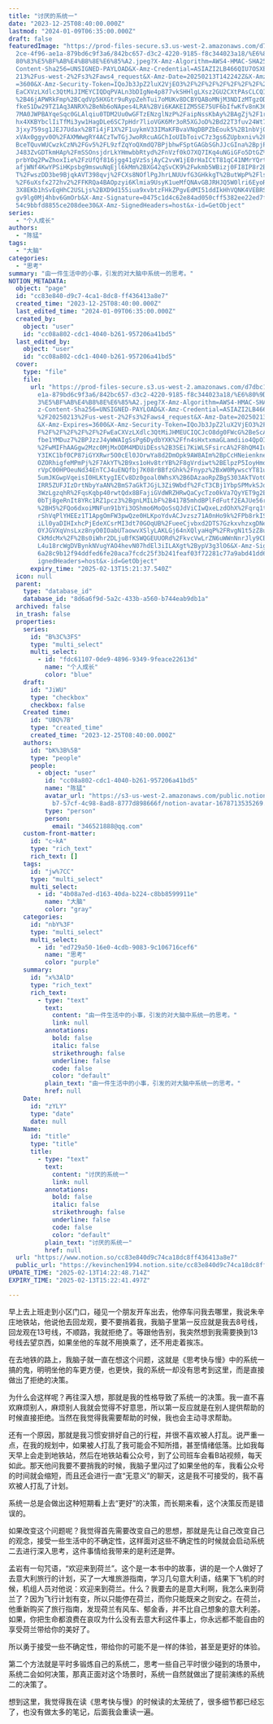 ```yaml
---
title: "讨厌的系统一"
date: "2023-12-25T08:40:00.000Z"
lastmod: "2024-01-09T06:35:00.000Z"
draft: false
featuredImage: "https://prod-files-secure.s3.us-west-2.amazonaws.com/d7dbc101-8\
  2ce-4f96-ae1a-879bd6c9f3a6/842bc657-d3c2-4220-9185-f8c344023a18/%E6%80%9D%E8%\
  80%83%E5%BF%AB%E4%B8%8E%E6%85%A2.jpeg?X-Amz-Algorithm=AWS4-HMAC-SHA256&X-Amz-\
  Content-Sha256=UNSIGNED-PAYLOAD&X-Amz-Credential=ASIAZI2LB466QIU7OSXE%2F20250\
  213%2Fus-west-2%2Fs3%2Faws4_request&X-Amz-Date=20250213T142242Z&X-Amz-Expires\
  =3600&X-Amz-Security-Token=IQoJb3JpZ2luX2VjEO3%2F%2F%2F%2F%2F%2F%2F%2F%2F%2Fw\
  EaCXVzLXdlc3QtMiJIMEYCIQDqPVALn3bDIgNe4p877vkSHHlgLXsz2GU2CXtPAsCLCQIhAPfh%2F\
  %2B46jAPWRkFmp%2BCqdVp5HXGtr9uRypZehTui7oMUKv8DCBYQABoMNjM3NDIzMTgzODA1Igx7pY\
  fkeS1Dw29TZ1Aq3ANRX%2BeNb6oNApes4LRA%2BVi6KAKEIZM5SE75UF6bIfwKfv8nK36azNCh%2F\
  7MA0JWPBAYqeSqc0GLAlqiu0TDM2Uu0wGFTzENzglNzP%2FaipNssKbAy%2BAgZj%2F1rieJPo0ib\
  hx4XKBYbclIiTfMi3yw1HagDLe6SC7pHdr7lioVGK6Mr3oR5XGJoD%2Bd22T3fuv24Wt747Q6PQeH\
  3jxy759sg1JEJ7Udax%2BTi4jF1X%2F1uykmV33IMaKFBvaVNqDBPZbEouk5%2B1nbVjQXIphswTS\
  xVAx0ggyv0O%2FAXMWwgRY4ACzTwTGjJwoRRcuAGChIoUIbToivC7z3gs6ZUpbxniv%2FubBBZk%2\
  BceTQuvWUCwzkCzN%2FGv5%2FL9zfZqYoQXmdQ7BPjbhwFSptGAGbSGhJJcGIna%2BpjPcrLl4OvX\
  J483ZvGDTkmHAp%2FmSSOnsjdrLkYHmwbbRtyd%2FnVzf0kO7XQ7IKq4uNGiGFo5DtGZ%2BI0sRc5\
  prbYOq2PwZhoxIie%2FzUfQf816jgg41gVzSsjAyC2vvW1jE0rHaICtT81qC41NMrYQrt5crcR7ah\
  afjWNf4KwYPSiHKpsbg9mswuNqEjl6kMm%2BXG42qSvCK9%2Fwkmb5WBizj0FI8IP8r2BG06Pc%2F\
  T%2FwszDD3be9BjqkAVT398qvj%2FCXs8NOflPgJhrLNUUvfG3GHkkgT%2ButWpP%2Fls7k8bFgGG\
  %2F6uXsfx272hv2%2FFKRQa4BAOpzyi6Klmia9UsyK1ueMfQNAvGBJRHJQ5W0lri6EyoR2uH0rHIJ\
  3X8EKb1hSvEqHhC2USLjs%2BXD9d155iua9xvbtzFHkZPgvEdMI51ddIkHhVQNK4VEBRSGsVuBL6H\
  gv9lg0Mj4hbv6GmOrb&X-Amz-Signature=0475c1d4c62e84ad050cff5382ee22ed7f080e9e04\
  54c9bbfd8855ce208dee30&X-Amz-SignedHeaders=host&x-id=GetObject"
series:
  - "个人成长"
authors:
  - "陈猛"
tags:
  - "大脑"
categories:
  - "思考"
summary: "由一件生活中的小事，引发的对大脑中系统一的思考。"
NOTION_METADATA:
  object: "page"
  id: "cc83e840-d9c7-4ca1-8dc8-ff436413a8e7"
  created_time: "2023-12-25T08:40:00.000Z"
  last_edited_time: "2024-01-09T06:35:00.000Z"
  created_by:
    object: "user"
    id: "cc08a802-cdc1-4040-b261-957206a41bd5"
  last_edited_by:
    object: "user"
    id: "cc08a802-cdc1-4040-b261-957206a41bd5"
  cover:
    type: "file"
    file:
      url: "https://prod-files-secure.s3.us-west-2.amazonaws.com/d7dbc101-82ce-4f96-a\
        e1a-879bd6c9f3a6/842bc657-d3c2-4220-9185-f8c344023a18/%E6%80%9D%E8%80%8\
        3%E5%BF%AB%E4%B8%8E%E6%85%A2.jpeg?X-Amz-Algorithm=AWS4-HMAC-SHA256&X-Am\
        z-Content-Sha256=UNSIGNED-PAYLOAD&X-Amz-Credential=ASIAZI2LB4664LZV3PAX\
        %2F20250213%2Fus-west-2%2Fs3%2Faws4_request&X-Amz-Date=20250213T142137Z\
        &X-Amz-Expires=3600&X-Amz-Security-Token=IQoJb3JpZ2luX2VjEO3%2F%2F%2F%2\
        F%2F%2F%2F%2F%2F%2FwEaCXVzLXdlc3QtMiJHMEUCIQCJcO8dg0FWcG%2BeScA4%2B2AUL\
        fbe1YMDuz7%2BPJzzJ4yWWAIgSsPg6DydbYXK%2Ffn4sHxtxmaGLamdiio4QpOIu9yt90cq\
        %2FwMIFhAAGgw2Mzc0MjMxODM4MDUiDEss%2B3SEi7KiWLSFsircA%2F8hQM4IuSM4JZUG6\
        Y3IKC1bf0CP87iGYXRwr5O0cEl0JOrwYa8d2DmOpk9AW8AIm%2BpCcHNeienkneqoB9%2Fi\
        OZORhigfeMPmPj%2F7AkYT%2B9xs1oHv8trYB%2F8gVrdiwt%2BElpzP5IoyHmdEKiR0HCU\
        rVpC00HPOeuNd34EnTCJ4uENQfbj7K08rBBfzGhk%2Fnypz%2BxW0MywscYT81u3S0wL7ui\
        5umJKGwpVqeisI0HLKtygIECv8Dz0goal0WhsX%2B6DAzaoRpZBgS303AkTVotGprj%2BBH\
        IRR5ZUFJIzDrtNbyYaAN%2BmS7aGkTJGjL3Zi9Wbdf%2FcT3CBj1YbpSPMvkSJdVQzYm6OD\
        3WzLgzqhR%2FqsKqbp40rwtQdx8BFajiGVdWRZHRwQaCycTzo0kVa7QyYET9g2EE%2F814y\
        0bTj8geRnIt8YRc1RZ1pcz3%2BgnLMILbF%2B417B5mhdBPlFdFutf2EAJUe56rQfYLW5z8\
        %2BH5%2FQo6dxoiMNFun91bYi3OShmo6MoQoSsQJdViCIwQxeLzdOhX%2Fqrq1tq7PqaliT\
        rShVqPlYHEEz1T1ApgOmFW3pwQze0HLKpoYdvACJvzsz71A0nHo9k%2FPb8rkISpUnb4%2B\
        iLl0yaDIHIxhcPjEdeXCsrMI3dt70GOqUB%2FueeCjvbxd2DTS7GzkxvhzxgDNeVOmpMOHM\
        OYJGVXqVnsLxz8nyO0IOabUTaowvXSlyLAKLGj64nXQlyaHqP%2FRvgN1t5zZ8uFe8QE5fn\
        CkMdcMx%2F%2Bs0iWhr2DLjuBfKSWQGEUUORd%2FkvcVwLrZN6uWWnNnrJly9CBdZm7bhsf\
        L4u18rcWgDVBynkNVugYAO4hevN07hdEl3iILAXgt%2BypV3g3lO6&X-Amz-Signature=2\
        6a28c9b12f94ddfed6fe20aca7fcdc25f3b241feaf03f72281c77a9abd41dd6&X-Amz-S\
        ignedHeaders=host&x-id=GetObject"
      expiry_time: "2025-02-13T15:21:37.540Z"
  icon: null
  parent:
    type: "database_id"
    database_id: "8d6a6f9d-5a2c-433b-a560-b744eab9db1a"
  archived: false
  in_trash: false
  properties:
    series:
      id: "B%3C%3FS"
      type: "multi_select"
      multi_select:
        - id: "fdc61107-0de9-4896-9349-9feace22613d"
          name: "个人成长"
          color: "blue"
    draft:
      id: "JiWU"
      type: "checkbox"
      checkbox: false
    Created time:
      id: "UBQ%7B"
      type: "created_time"
      created_time: "2023-12-25T08:40:00.000Z"
    authors:
      id: "bK%3B%5B"
      type: "people"
      people:
        - object: "user"
          id: "cc08a802-cdc1-4040-b261-957206a41bd5"
          name: "陈猛"
          avatar_url: "https://s3-us-west-2.amazonaws.com/public.notion-static.com/775523\
            b7-57cf-4c98-8ad8-8777d898666f/notion-avatar-1678713535269.png"
          type: "person"
          person:
            email: "346521888@qq.com"
    custom-front-matter:
      id: "c~kA"
      type: "rich_text"
      rich_text: []
    tags:
      id: "jw%7CC"
      type: "multi_select"
      multi_select:
        - id: "4b08a7ed-d163-40da-b224-c8bb8599911e"
          name: "大脑"
          color: "gray"
    categories:
      id: "nbY%3F"
      type: "multi_select"
      multi_select:
        - id: "ed729a50-16e0-4cdb-9083-9c106716cef6"
          name: "思考"
          color: "purple"
    summary:
      id: "x%3AlD"
      type: "rich_text"
      rich_text:
        - type: "text"
          text:
            content: "由一件生活中的小事，引发的对大脑中系统一的思考。"
            link: null
          annotations:
            bold: false
            italic: false
            strikethrough: false
            underline: false
            code: false
            color: "default"
          plain_text: "由一件生活中的小事，引发的对大脑中系统一的思考。"
          href: null
    Date:
      id: "zYLY"
      type: "date"
      date: null
    Name:
      id: "title"
      type: "title"
      title:
        - type: "text"
          text:
            content: "讨厌的系统一"
            link: null
          annotations:
            bold: false
            italic: false
            strikethrough: false
            underline: false
            code: false
            color: "default"
          plain_text: "讨厌的系统一"
          href: null
  url: "https://www.notion.so/cc83e840d9c74ca18dc8ff436413a8e7"
  public_url: "https://kevinchen1994.notion.site/cc83e840d9c74ca18dc8ff436413a8e7"
UPDATE_TIME: "2025-02-13T14:22:48.714Z"
EXPIRY_TIME: "2025-02-13T15:22:41.497Z"

---
```

<link rel="stylesheet" href="https://cdn.jsdelivr.net/npm/katex@0.16.2/dist/katex.min.css" integrity="sha384-bYdxxUwYipFNohQlHt0bjN/LCpueqWz13HufFEV1SUatKs1cm4L6fFgCi1jT643X" crossorigin="anonymous">


早上去上班走到小区门口，碰见一个朋友开车出去，他停车问我去哪里，我说朱辛庄地铁站，他说他去回龙观，要不要捎着我，我脑子里第一反应就是我去8号线，回龙观在13号线，不顺路，我就拒绝了。等跟他告别，我突然想到我需要换到13号线去望京西，如果坐他的车就不用换乘了，还不用走着挨冻。


在去地铁的路上，我脑子就一直在想这个问题，这就是《思考快与慢》中的系统一搞的鬼，明明坐他的车更方便，也更快，我的系统一却没有思考到这里，而是直接做出了拒绝的决策。


为什么会这样呢？再往深入想，那就是我的性格导致了系统一的决策。我一直不喜欢麻烦别人，麻烦别人我就会觉得不好意思，所以第一反应就是在别人提供帮助的时候直接拒绝。当然在我觉得我需要帮助的时候，我也会主动寻求帮助。


还有一个原因，那就是我习惯安排好自己的行程，并很不喜欢被人打乱。说严重一点，在我的规划中，如果被人打乱了我可能会不知所措，甚至情绪低落。比如我每天早上会走到地铁站，然后在地铁站看公众号，到了公司班车会看B站视频，每天如此。那天他问我要不要捎我的时候，我脑子里闪过了如果坐他的车，我看公众号的时间就会缩短，而且还会进行一直“无意义”的聊天，这是我不可接受的，我不喜欢被人打乱了计划。


系统一总是会做出这种短期看上去“更好”的决策，而长期来看，这个决策反而是错误的。


如果改变这个问题呢？我觉得首先需要改变自己的思想，那就是先让自己改变自己的观念，接受一些生活中的不确定性，这样面对这些不确定性的时候就会启动系统二去进行深入思考，这件事情给我带来的是利还是弊。


孟岩有一句咒语，“欢迎来到荷兰”。这个是一本书中的故事，讲的是一个人做好了去意大利旅行的计划，买了一大堆旅游指南，学习几句意大利语，结果下飞机的时候，机组人员对他说：欢迎来到荷兰。什么？我要去的是意大利啊，我怎么来到荷兰了？因为飞行计划有变，所以只能停在荷兰，而你只能既来之则安之。在荷兰，他重新购买了旅行指南，发现荷兰有风车、郁金香，并不比自己想象的意大利差。如果，你把生命都浪费在哀叹为什么没有去意大利这件事上，你永远都不能自由的享受荷兰带给你的美好了。


所以勇于接受一些不确定性，带给你的可能不是一样的体验，甚至是更好的体验。


第二个方法就是平时多锻炼自己的系统二，思考一些自己平时很少碰到的场景中，系统二会如何决策，那真正面对这个场景时，系统一自然就做出了提前演练的系统二的决策了。


想到这里，我觉得我在读《思考快与慢》的时候读的太笼统了，很多细节都已经忘了，也没有做太多的笔记，后面我会重读一遍。

